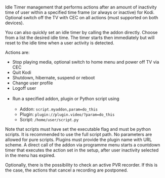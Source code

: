 Idle Timer management that performs actions after an amount of inactivity time of user within a specified time frame (or always or inactive) for Kodi. Optional switch off the TV with CEC on all actions (must supported on both devices).

You can also quickly set an idle timer by calling the addon directly. Choose from a list the desired idle time. The timer starts then immediately but will reset to the idle time when a user activity is detected.

Actions are:
* Stop playing media, optional switch to home menu and power off TV via CEC
* Quit Kodi
* Shutdown, hibernate, suspend or reboot
* Change user profile
* Logoff user
<br><br>  
* Run a specified addon, plugin or Python script using
<br><br>
  * Addon:    ```script.myaddon,param=do_this```
  * Plugin:   ```plugin://plugin.video/?param=do_this```
  * Script:   ```/home/user/script.py```

Note that scripts must have set the executable flag and must be python scripts. It is recommended to use the full script path. No parameters are allowed for pure scripts. Plugins must provide the plugin name with URL scheme. 
A direct call of the addon via programme menu starts a countdown timer that executes the action set in the setup, after user inactivity selected in the menu has expired.

Optionally, there is the possibility to check an active PVR recorder. If this is the case, the actions that cancel a recording are postponed.
    
